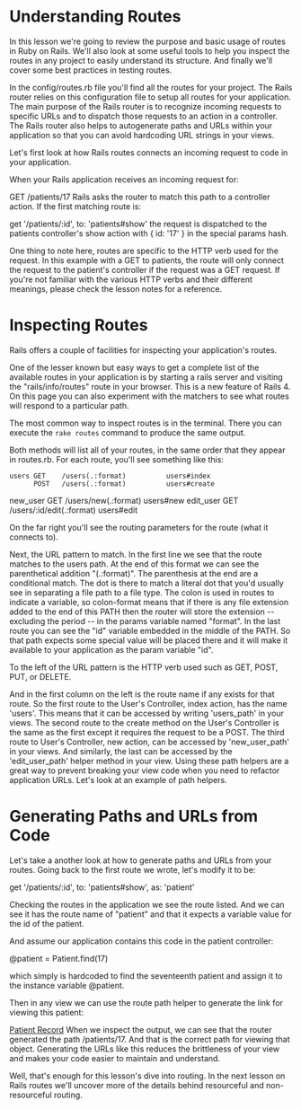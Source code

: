 # Understanding Routes
In this lesson we're going to review the purpose and basic usage of routes in Ruby on Rails. We'll also look at some useful tools to help you inspect the routes in any project to easily understand its structure. And finally we'll cover some best practices in testing routes.

In the config/routes.rb file you'll find all the routes for your project. The Rails router relies on this configuration file to setup all routes for your application. The main purpose of the Rails router is to recognize incoming requests to specific URLs and to dispatch those requests to an action in a controller. The Rails router also helps to autogenerate paths and URLs within your application so that you can avoid hardcoding URL strings in your views.

Let's first look at how Rails routes connects an incoming request to code in your application.

When your Rails application receives an incoming request for:

GET /patients/17
Rails asks the router to match this path to a controller action. If the first matching route is:

get '/patients/:id', to: 'patients#show'
the request is dispatched to the patients controller's show action with { id: '17' } in the special params hash.

One thing to note here, routes are specific to the HTTP verb used for the request. In this example with a GET to patients, the route will only connect the request to the patient's controller if the request was a GET request. If you're not familiar with the various HTTP verbs and their different meanings, please check the lesson notes for a reference.

# Inspecting Routes
Rails offers a couple of facilities for inspecting your application's routes.

One of the lesser known but easy ways to get a complete list of the available routes in your application is by starting a rails server and visiting the "rails/info/routes" route in your browser. This is a new feature of Rails 4. On this page you can also experiment with the matchers to see what routes will respond to a particular path.

The most common way to inspect routes is in the terminal. There you can execute the `rake routes` command to produce the same output.

Both methods will list all of your routes, in the same order that they appear in routes.rb. For each route, you'll see something like this:

    users GET    /users(.:format)          users#index
          POST   /users(.:format)          users#create
 new_user GET    /users/new(.:format)      users#new
edit_user GET    /users/:id/edit(.:format) users#edit

On the far right you'll see the routing parameters for the route (what it connects to).

Next, the URL pattern to match. In the first line we see that the route matches to the users path. At the end of this format we can see the parenthetical addition "(.:format)". The parenthesis at the end are a conditional match. The dot is there to match a literal dot that you'd usually see in separating a file path to a file type. The colon is used in routes to indicate a variable, so colon-format means that if there is any file extension added to the end of this PATH then the router will store the extension -- excluding the period -- in the params variable named "format". In the last route you can see the "id" variable embedded in the middle of the PATH. So that path expects some special value will be placed there and it will make it available to your application as the param variable "id".

To the left of the URL pattern is the HTTP verb used such as GET, POST, PUT, or DELETE.

And in the first column on the left is the route name if any exists for that route. So the first route to the User's Controller, index action, has the name 'users'. This means that it can be accessed by writing 'users_path' in your views. The second route to the create method on the User's Controller is the same as the first except it requires the request to be a POST. The third route to User's Controller, new action, can be accessed by 'new_user_path' in your views. And similarly, the last can be accessed by the 'edit_user_path' helper method in your view. Using these path helpers are a great way to prevent breaking your view code when you need to refactor application URLs. Let's look at an example of path helpers.


# Generating Paths and URLs from Code
Let's take a another look at how to generate paths and URLs from your routes. Going back to the first route we wrote, let's modify it to be:

get '/patients/:id', to: 'patients#show', as: 'patient'

Checking the routes in the application we see the route listed. And we can see it has the route name of "patient" and that it expects a variable value for the id of the patient.

And assume our application contains this code in the patient controller:

@patient = Patient.find(17)

which simply is hardcoded to find the seventeenth patient and assign it to the instance variable @patient.

Then in any view we can use the route path helper to generate the link for viewing this patient:

<a href="<%= patient_path(@patient) %>">Patient Record</a>
When we inspect the output, we can see that the router generated the path /patients/17. And that is the correct path for viewing that object. Generating the URLs like this reduces the brittleness of your view and makes your code easier to maintain and understand.

Well, that's enough for this lesson's dive into routing. In the next lesson on Rails routes we'll uncover more of the details behind resourceful and non-resourceful routing.
